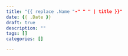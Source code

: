 ```yaml
---
title: "{{ replace .Name "-" " " | title }}"
date: {{ .Date }}
draft: true
description: ""
tags: []
categories: []

---
```


